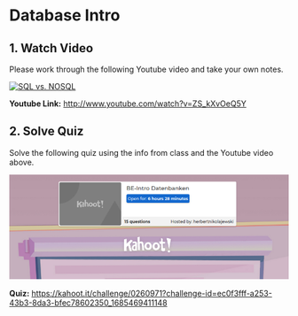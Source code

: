 # Database Intro

## 1. Watch Video

Please work through the following Youtube video and take your own notes.

[![SQL vs. NOSQL](http://img.youtube.com/vi/ZS_kXvOeQ5Y/0.jpg)](http://www.youtube.com/watch?v=ZS_kXvOeQ5Y)

**Youtube Link:** http://www.youtube.com/watch?v=ZS_kXvOeQ5Y

## 2. Solve Quiz

Solve the following quiz using the info from class and the Youtube video above.

[![Quiz](Screenshot%20from%202023-05-31%2009-31-53.png)](https://kahoot.it/challenge/0260971?challenge-id=ec0f3fff-a253-43b3-8da3-bfec78602350_1685469411148)

**Quiz:** https://kahoot.it/challenge/0260971?challenge-id=ec0f3fff-a253-43b3-8da3-bfec78602350_1685469411148
